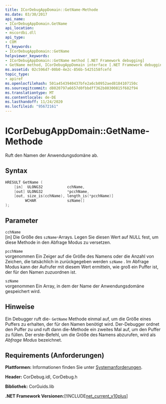 ```yaml
---
title: ICorDebugAppDomain::GetName-Methode
ms.date: 03/30/2017
api_name:
- ICorDebugAppDomain.GetName
api_location:
- mscordbi.dll
api_type:
- COM
f1_keywords:
- ICorDebugAppDomain::GetName
helpviewer_keywords:
- ICorDebugAppDomain::GetName method [.NET Framework debugging]
- GetName method, ICorDebugAppDomain interface [.NET Framework debugging]
ms.assetid: 02c596d7-00b0-4e2c-856b-5425158fcefd
topic_type:
- apiref
ms.openlocfilehash: 501a4543940437bfe2a6cb0952aed8184107150c
ms.sourcegitcommit: d8020797a6657d0fbbdff362b80300815f682f94
ms.translationtype: MT
ms.contentlocale: de-DE
ms.lasthandoff: 11/24/2020
ms.locfileid: "95672161"
---
```

# <a name="icordebugappdomaingetname-method"></a>ICorDebugAppDomain::GetName-Methode

Ruft den Namen der Anwendungsdomäne ab.  
  
## <a name="syntax"></a>Syntax  
  
```cpp  
HRESULT GetName (  
    [in]  ULONG32           cchName,  
    [out] ULONG32           *pcchName,  
    [out, size_is(cchName), length_is(*pcchName)]
         WCHAR              szName[]  
);  
```  
  
## <a name="parameters"></a>Parameter  

 `cchName`  
 [in] Die Größe des `szName`-Arrays. Legen Sie diesen Wert auf NULL fest, um diese Methode in den Abfrage Modus zu versetzen.  
  
 `pcchName`  
 vorgenommen Ein Zeiger auf die Größe des Namens oder die Anzahl von Zeichen, die tatsächlich in zurückgegeben werden `szName` . Im Abfrage Modus kann der Aufrufer mit diesem Wert ermitteln, wie groß ein Puffer ist, der für den Namen zuzuordnen ist.  
  
 `szName`  
 vorgenommen Ein Array, in dem der Name der Anwendungsdomäne gespeichert wird.  
  
## <a name="remarks"></a>Hinweise  

 Ein Debugger ruft die- `GetName` Methode einmal auf, um die Größe eines Puffers zu erhalten, der für den Namen benötigt wird. Der-Debugger ordnet den Puffer zu und ruft dann die-Methode ein zweites Mal auf, um den Puffer zu füllen. Der erste-Befehl, um die Größe des Namens abzurufen, wird als *Abfrage Modus* bezeichnet.  
  
## <a name="requirements"></a>Requirements (Anforderungen)  

 **Plattformen:** Informationen finden Sie unter [Systemanforderungen](../../get-started/system-requirements.md).  
  
 **Header:** CorDebug.idl, CorDebug.h  
  
 **Bibliothek:** CorGuids.lib  
  
 **.NET Framework Versionen:**[!INCLUDE[net_current_v10plus](../../../../includes/net-current-v10plus-md.md)]
